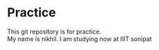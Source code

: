# Practice
This git repository is for practice.
<br>
My name is nikhil. I am studying now at IIIT sonipat
